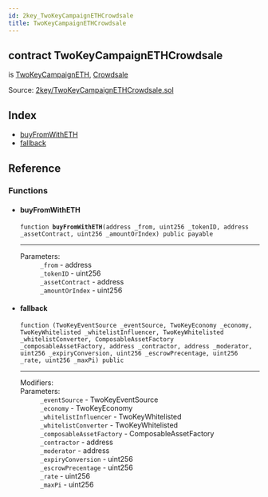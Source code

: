 ```yaml
---
id: 2key_TwoKeyCampaignETHCrowdsale
title: TwoKeyCampaignETHCrowdsale
---
```


<div class="contract-doc"><div class="contract"><h2 class="contract-header"><span class="contract-kind">contract</span> TwoKeyCampaignETHCrowdsale</h2><p class="base-contracts"><span>is</span> <a href="2key_TwoKeyCampaignETH.html">TwoKeyCampaignETH</a><span>, </span><a href="openzeppelin-solidity_contracts_crowdsale_Crowdsale.html">Crowdsale</a></p><div class="source">Source: <a href="git+https://github.com/2keynet/web3-alpha/blob/v0.0.1/contracts/2key/TwoKeyCampaignETHCrowdsale.sol" target="_blank">2key/TwoKeyCampaignETHCrowdsale.sol</a></div></div><div class="index"><h2>Index</h2><ul><li><a href="2key_TwoKeyCampaignETHCrowdsale.html#buyFromWithETH">buyFromWithETH</a></li><li><a href="2key_TwoKeyCampaignETHCrowdsale.html#">fallback</a></li></ul></div><div class="reference"><h2>Reference</h2><div class="functions"><h3>Functions</h3><ul><li><div class="item function"><span id="buyFromWithETH" class="anchor-marker"></span><h4 class="name">buyFromWithETH</h4><div class="body"><code class="signature">function <strong>buyFromWithETH</strong><span>(address _from, uint256 _tokenID, address _assetContract, uint256 _amountOrIndex) </span><span>public </span><span>payable </span></code><hr/><dl><dt><span class="label-parameters">Parameters:</span></dt><dd><div><code>_from</code> - address</div><div><code>_tokenID</code> - uint256</div><div><code>_assetContract</code> - address</div><div><code>_amountOrIndex</code> - uint256</div></dd></dl></div></div></li><li><div class="item function"><span id="fallback" class="anchor-marker"></span><h4 class="name">fallback</h4><div class="body"><code class="signature">function <strong></strong><span>(TwoKeyEventSource _eventSource, TwoKeyEconomy _economy, TwoKeyWhitelisted _whitelistInfluencer, TwoKeyWhitelisted _whitelistConverter, ComposableAssetFactory _composableAssetFactory, address _contractor, address _moderator, uint256 _expiryConversion, uint256 _escrowPrecentage, uint256 _rate, uint256 _maxPi) </span><span>public </span></code><hr/><dl><dt><span class="label-modifiers">Modifiers:</span></dt><dd></dd><dt><span class="label-parameters">Parameters:</span></dt><dd><div><code>_eventSource</code> - TwoKeyEventSource</div><div><code>_economy</code> - TwoKeyEconomy</div><div><code>_whitelistInfluencer</code> - TwoKeyWhitelisted</div><div><code>_whitelistConverter</code> - TwoKeyWhitelisted</div><div><code>_composableAssetFactory</code> - ComposableAssetFactory</div><div><code>_contractor</code> - address</div><div><code>_moderator</code> - address</div><div><code>_expiryConversion</code> - uint256</div><div><code>_escrowPrecentage</code> - uint256</div><div><code>_rate</code> - uint256</div><div><code>_maxPi</code> - uint256</div></dd></dl></div></div></li></ul></div></div></div>
